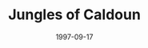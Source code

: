 ---
mission_id: jungles
slug: "jungles-of-caldoun"
editorsChoice:
title: "Jungles of Caldoun"
authors: 
    - "Mark A. Haidekker"
date: 1997-09-17
filename: "/missions/jungles.zip"
description: "While traveling past the jungle planet of Caldoun IV, the Crow is knocked out of hyperspace. Kyle is forced to jump out before it crashes, and now he must make his way back to the ship, find a way to repair it and get off the planet."
cover: 
levelReplaced:	SECBASE
difficulty: yes
bm:	yes
fme: yes
wax: yes
three_do: yes
voc: yes
gmd: no
vue: no
lfd: yes
base: "New level from scratch" 
editors: "DFUSE, WDFUSE"

---